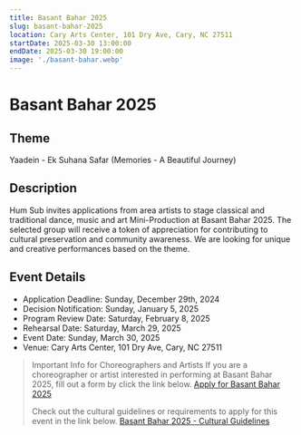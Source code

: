```yaml
---
title: Basant Bahar 2025
slug: basant-bahar-2025
location: Cary Arts Center, 101 Dry Ave, Cary, NC 27511
startDate: 2025-03-30 13:00:00
endDate: 2025-03-30 19:00:00
image: './basant-bahar.webp'
---
```

# Basant Bahar 2025
## Theme
Yaadein - Ek Suhana Safar (Memories - A Beautiful Journey)

## Description
Hum Sub invites applications from area artists to stage classical and traditional dance, music
and art Mini-Production at Basant Bahar 2025. The selected group will receive a token of
appreciation for contributing to cultural preservation and community awareness. We are looking
for unique and creative performances based on the theme.

## Event Details
- Application Deadline: Sunday, December 29th, 2024
- Decision Notification: Sunday, January 5, 2025
- Program Review Date: Saturday, February 8, 2025
- Rehearsal Date: Saturday, March 29, 2025
- Event Date: Sunday, March 30, 2025
- Venue: Cary Arts Center, 101 Dry Ave, Cary, NC 27511

> Important Info for Choreographers and Artists
> If you are a choreographer or artist interested in performing at Basant Bahar 2025, fill out a form by click the link below. 
> [Apply for Basant Bahar 2025](https://forms.gle/YUUJrfsfHnf7yYb88)
>
> Check out the cultural guidelines or requirements to apply for this event in the link below.
> [Basant Bahar 2025 - Cultural Guidelines](https://humsub.org/wp-content/uploads/2024/11/Guidelines-BB2025.pdf)